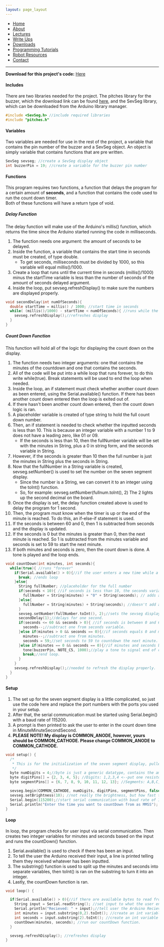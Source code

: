 ```yaml
---
layout: page_layout
---
```

* [Home](../../index.md)
* [About](../About.md)
* [Lectures](../Lectures.md)
* [Write Ups](../Write_Ups.md)
* [Downloads](../Downloads.md)
* [Programming Tutorials](../Programming_Tutorials.md)
* [Robot Resources](../Robot_Resources.md)
* [Contact](../Contact.md)

* * *

**Download for this project's code:** [Here](https://tinyurl.com/ycucquxt)

#### Includes
There are two libraries needed for the project. The pitches library for the buzzer, which the download link can be found [here](https://goo.gl/JVeKwG), and the SevSeg library, which can be downloaded from the Arduino library manager.

```c++
#include <SevSeg.h> //include required libraries
#include "pitches.h"
```
#### Variables
Two variables are needed for use in the rest of the project, a variable that contains the pin number of the buzzer and a SevSeg object. An object is simply variable that contains functions that are pre written.

```c++
SevSeg sevseg; //create a SevSeg display object
int buzzerPin = 19; //create a variable for the buzzer pin number
```
#### Functions
This program requires two functions, a function that delays the program for a certain amount of **seconds**, and a function that contains the code used to run the count down timer.  
Both of these functions will have a return type of void.  
##### Delay Function
The delay function will make use of the Arduino's millis() function, which returns the time since the Arduino started running the code in milliseconds.  
1. The function needs one argument: the amount of seconds to be delayed.
2. Inside the function, a variable that contains the start time in seconds must be created, of type double.
	- To get seconds, milliseconds must be divided by 1000, so this variable will equal millis()/1000.  
3. Create a loop that runs until the current time in seconds (millis()/1000) minus the startTime variable is less than the number of seconds of the amount of seconds delayed argument.
4. Inside the loop, put sevseg.refreshDisplay() to make sure the numbers are displayed properly.

```c++
void secondDelay(int numOfSeconds){
  double startTime = millis() / 1000; //start time in seconds
  while( (millis()/1000) - startTime < numOfSeconds){ //runs while the difference between the current time and start time in seconds is less than the delay seconds
    sevseg.refreshDisplay();//refreshes display
  }
}
```
##### Count Down Function
This function will hold all of the logic for displaying the count down on the display.
1. The function needs two integer arguments: one that contains the minutes of the countdown and one that contains the seconds.
2. All of the code will be put into a while loop that runs forever, to do this write while(true). Break statements will be used to end the loop when needed.
3. Inside the loop, an if statement must check whether another count down as been entered, using the Serial.available() function. If there has been another count down entered then the loop is exited out of.
4. If there hasn't been another count down entered, then the count down logic is ran.
5. A placeholder variable is created of type string to hold the full count down number.
6. Then, an if statement is needed to check whether the inputted seconds is less than 10. This is because an integer variable with a number 1 to 9 does not have a leading zero, like 01 or 09.
	- If the seconds is less than 10, then the fullNumber variable will be set with the minutes in String, plus a 0 in string form, and the seconds variable in String.
7. However, if the seconds is greater than 10 then the full number is just the minutes in String plus the seconds in String.
8. Now that the fullNumber in a String variable is created, sevseg.setNumber() is used to set the number on the seven segment display.
	- Since the number is a String, we can convert it to an integer using the toInt() function.
	- So, for example: sevseg.setNumber(fullnum.toInt(), 2) The 2 lights up the second decimal on the board.
9. Once the display is set, the delay function created above is used to delay the program for 1 second.
10. Then, the program must know when the timer is up or the end of the minute is reached. To do this, an if-else-if statement is used.
11. If the seconds is between 60 and 0, then 1 is subtracted from seconds and the display is updated.
12. If the seconds is 0 but the minutes is greater than 0, then the next minute is reached. So 1 is subtracted from the minutes variable and seconds is set to 59 to start the next minute.
13. If both minutes and seconds is zero, then the count down is done. A tone is played and the loop ends.

```c++
void countDown(int minutes, int seconds){
  while(true){ //runs "forever"
    if(Serial.available() > 0){//if the user enters a new time while a countdown is active, end the current countdown.
      break; //ends loop
    }else{
      String fullNumber; //placeholder for the full number
      if(seconds < 10){ //if seconds is less than 10, the seconds variable will be 9 instead of 09, so it needs to be fixed to display properly.
        fullNumber = String(minutes) + "0" + String(seconds); // adds a zero before the current second.
      }else{
        fullNumber = String(minutes) + String(seconds); //doesn't add a zero if seconds is greater than or equal to 10
      }
      sevseg.setNumber(fullNumber.toInt(), 2);//sets the sevseg display to the current countdown, with the decimal point at position 2
      secondDelay(1);//delays for one second.
      if(seconds <= 60 && seconds > 0){ //if seconds is between 0 and 60
        seconds--;//subtract one from seconds variable.
      }else if(minutes > 0 && seconds == 0){//if seconds equals 0 and minutes is greater than 0.
        minutes--;//subtract one from minutes.
        seconds = 59;//set seconds to 59 to countdown the next minute.
      }else if(minutes == 0 && seconds == 0){//if minutes and seconds both equal zero
        tone(buzzerPin, NOTE_C5, 1000);//play a tone to signal end of countdown.
        break;//end loop.
      }
    }
    sevseg.refreshDisplay();//needed to refresh the display properly.
  }
}
```
#### Setup
1. The set up for the seven segment display is a little complicated, so just use the code here and replace the port numbers with the ports you used in your setup.  
2. After that, the serial communication must be started using Serial.begin() with a baud rate of 115200.
3. A prompt is then printed to ask the user to enter in the count down time in MinuteMinuteSecondSecond.
4. **PLEASE NOTE! My display is COMMON_ANODE, however, yours should be COMMON_CATHODE. Please change COMMON_ANODE to COMMON_CATHODE.**

```c++
void setup() {
  /*
   * This is for the initialization of the seven segment display, pulled from the example testWholeDisplay in the SevSeg library.
   */
  byte numDigits = 4;//byte is just a generic datatype, contains the amount of digits our display has.  
  byte digitPins[] = {2, 3, 4, 5}; //Digits: 1,2,3,4 <--put one resistor (ex: 220 Ohms, or 330 Ohms, etc, on each digit pin)
  byte segmentPins[] = {6, 7, 8, 9, 10, 11, 12, 13}; //Segments: A,B,C,D,E,F,G,Period

  sevseg.begin(COMMON_CATHODE, numDigits, digitPins, segmentPins, false, false, true); //COMMON_CATHODE is the type of display we have, first false is setting resistors are on digit pins, second false is saying don't update with delays, and last true is saying to keep leading zeros
  sevseg.setBrightness(10); //not really the brightness, but how fast the display refreshes, which affects brightness.
  Serial.begin(115200);//start serial communication with baud rate of 115200
  Serial.println("Enter the time you want to countDown from as MMSS"); //prompts the user to enter a countdown time in form minute minute second second
}
```
#### Loop
In loop, the program checks for user input via serial communication. Then creates two integer variables for minutes and seconds based on the input and runs the countDown() function.
1. Serial.available() is used to check if there has been an input.
2. To tell the user the Arduino received their input, a line is printed telling them they received whatever has been inputted.
3. The substring() function is used to split up the minutes and seconds into separate variables, then toInt() is ran on the substring to turn it into an integer.
4. Lastly, the countDown function is ran.

```c++
void loop() {

  if(Serial.available() > 0){//if there are available bytes to read from serial
    String input = Serial.readString(); //set input to what the user entered as a string.
    Serial.println("Recieved: " + input);//tell user the Arduino Recieved their input.
    int minutes = input.substring(0,2).toInt(); //create an int variable for minutes equal to the first two characters in the input string and convert it to int.
    int seconds = input.substring(2).toInt(); //create an int variable for seconds equal to the last two characters in the input string and convert it to int.
    countDown(minutes, seconds); //run our countDown function.
  }

  sevseg.refreshDisplay(); //refreshes display
}
```
